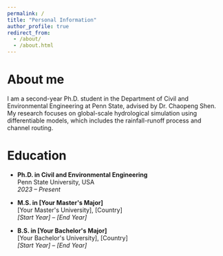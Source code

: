 ```yaml
---
permalink: /
title: "Personal Information"
author_profile: true
redirect_from: 
  - /about/
  - /about.html
---
```



About me
======
I am a second-year Ph.D. student in the Department of Civil and Environmental Engineering at Penn State, advised by Dr. Chaopeng Shen. My research focuses on global-scale hydrological simulation using differentiable models, which includes the rainfall-runoff process and channel routing. 

Education
======
- **Ph.D. in Civil and Environmental Engineering**  
  Penn State University, USA  
  *2023 – Present*

- **M.S. in [Your Master's Major]**  
  [Your Master's University], [Country]  
  *[Start Year] – [End Year]*

- **B.S. in [Your Bachelor's Major]**  
  [Your Bachelor's University], [Country]  
  *[Start Year] – [End Year]*
